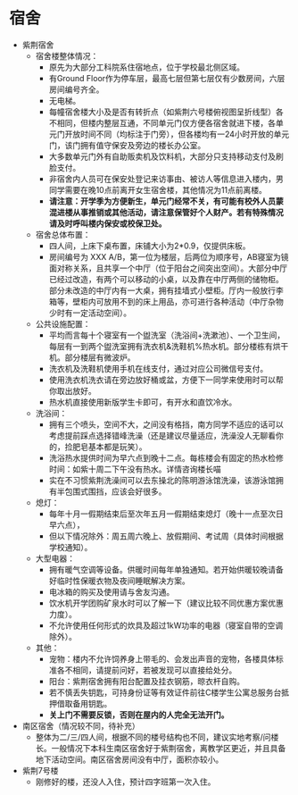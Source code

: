 # 宿舍

- 紫荆宿舍
  - 宿舍楼整体情况：
    - 原先为大部分工科院系住宿地点，位于学校最北侧区域。
    - 有Ground Floor作为停车层，最高七层但第七层仅有少数房间，六层房间编号齐全。
    - 无电梯。
    - 每幢宿舍楼大小及是否有转折点（如紫荆六号楼俯视图呈折线型）各不相同，但楼内整层互通，不同单元门仅方便各宿舍就进下楼，各单元门开放时间不同（均标注于门旁），但各楼均有一24小时开放的单元门，该门拥有值守保安及旁边的楼长办公室。
    - 大多数单元门外有自助贩卖机及饮料机，大部分只支持移动支付及刷脸支付。
    - 非宿舍内人员可在保安处登记来访事由、被访人等信息进入楼内，男同学需要在晚10点前离开女生宿舍楼，其他情况为11点前离楼。
    - **请注意：开学季为方便新生，单元门经常不关，有可能有校外人员蒙混进楼从事推销或其他活动，请注意保管好个人财产。若有特殊情况请及时呼叫楼内保安或校保卫处。**
  - 宿舍总体布置：
    - 四人间，上床下桌布置，床铺大小为2*0.9，仅提供床板。
    - 房间编号为 XXX A/B，第一位为楼层，后两位为顺序号，AB寝室为镜面对称关系，且共享一个中厅（位于阳台之间突出空间）。大部分中厅已经过改造，有两个可以移动的小桌，以及靠在中厅两侧的储物柜。部分未改造的中厅内有一大桌，拥有挂墙式小壁柜。厅内一般放行李箱等，壁柜内可放用不到的床上用品，亦可进行各种活动（中厅杂物少时有一定活动空间）。
  - 公共设施配置：
    - 平均而言每十个寝室有一个盥洗室（洗浴间+洗漱池）、一个卫生间，每层有一到两个盥洗室拥有洗衣机&洗鞋机%热水机。部分楼栋有烘干机。部分楼层有微波炉。
    - 洗衣机及洗鞋机使用手机在线支付，通过对应公司微信号支付。
    - 使用洗衣机洗衣请在旁边放好桶或盆，方便下一同学来使用时可以帮你取出放好。
    - 热水机直接使用新版学生卡即可，有开水和直饮冷水。
  - 洗浴间：
    - 拥有三个喷头，空间不大，之间没有格挡，南方同学不适应的话可以考虑提前踩点选择错峰洗澡（还是建议尽量适应，洗澡没人无聊看你的，捡肥皂基本都是玩笑）。
    - 洗浴热水提供时间为早六点到晚十二点。每栋楼会有固定的热水检修时间：如紫十周二下午没有热水。详情咨询楼长喵
    - 实在不习惯紫荆洗澡间可以去东操北的陈明游泳馆洗澡，该游泳馆拥有半包围式围挡，应该会好很多。
  - 熄灯：
    - 每年十月一假期结束后至次年五月一假期结束熄灯（晚十一点至次日早六点），
    - 但以下情况除外：周五周六晚上、放假期间、考试周（具体时间根据学校通知）。
  - 大型电器：
    - 拥有暖气空调等设备。供暖时间每年单独通知。若开始供暖较晚请备好临时性保暖衣物及夜间睡眠解决方案。
    - 电冰箱的购买及使用请与舍友沟通。
    - 饮水机开学团购矿泉水时可以了解一下（建议比较不同优惠方案优惠力度）。
    - 不允许使用任何形式的炊具及超过1kW功率的电器（寝室自带的空调除外）。
  - 其他：
    - 宠物：楼内不允许饲养身上带毛的、会发出声音的宠物，各楼具体标准各不相同，请提前问好，若被发现可以直接给处分。
    - 阳台：紫荆宿舍拥有阳台配置及挂衣钢筋，晾衣杆自购。
    - 若不慎丢失钥匙，可持身份证等有效证件前往C楼学生公寓总服务台抵押借取备用钥匙。
    - **关上门不需要反锁，否则在屋内的人完全无法开门。**
- 南区宿舍（情况较不同，待补充）
  - 整体为二/三/四人间，根据不同的楼号结构也不同，建议实地考察/问楼长。一般情况下本科生南区宿舍好于紫荆宿舍，离教学区更近，并且具备地下活动空间。南区宿舍房间没有中厅，面积亦较小。
- 紫荆7号楼
  - 刚修好的楼，还没人入住，预计四字班第一次入住。
